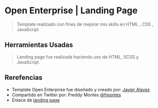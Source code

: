 # Open Enterprise | Landing Page

> Template realizado con fines de mejorar mis skills en HTML , CSS , JavaScript

## Herramientas Usadas

> Landing page fue realizada haciendo uso de HTML, SCSS y JavaScript.

## Rerefencias

- Template Open Enterprise fue diseñado y creado por: [Javier Alavez](https://www.figma.com/@javi)
- Compartido en Twitter por: Freddy Montes [@fmontes](https://twitter.com/fmontes)
- Enlace de [landing page](https://www.figma.com/community/file/839442424194047238)

